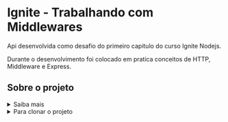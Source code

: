 # Ignite - Trabalhando com Middlewares

Api desenvolvida como desafio do primeiro capitulo do curso Ignite Nodejs.

Durante o desenvolvimento foi colocado em pratica conceitos de HTTP, Middleware e Express.

## Sobre o projeto
<details>
<summary>Saiba mais</summary>
Nesse desafio você irá trabalhar mais a fundo com middlewares no Express. Dessa forma você será capaz de fixar mais ainda os conhecimentos obtidos até agora. 

Para facilitar um pouco mais do conhecimento da regra de negócio, você irá trabalhar com a mesma aplicação do desafio anterior: uma aplicação para gerenciar tarefas (ou *todos*) mas com algumas mudanças.

[Mais informações sobre o desafio podem ser acessadas através deste link.](https://www.notion.so/Desafio-02-Trabalhando-com-middlewares-4f89bf538c2e4ee291382b92bdc36790)

</details>

<details>
<summary>Para clonar o projeto</summary>

Clonar o projeto
```
git clone https://github.com/igorsromero/ignite-trabalhando-com-middlewares.git
```

Instalar as depêndencias
```
yarn install
```

Executar os testes
```
yarn test
```
</details>